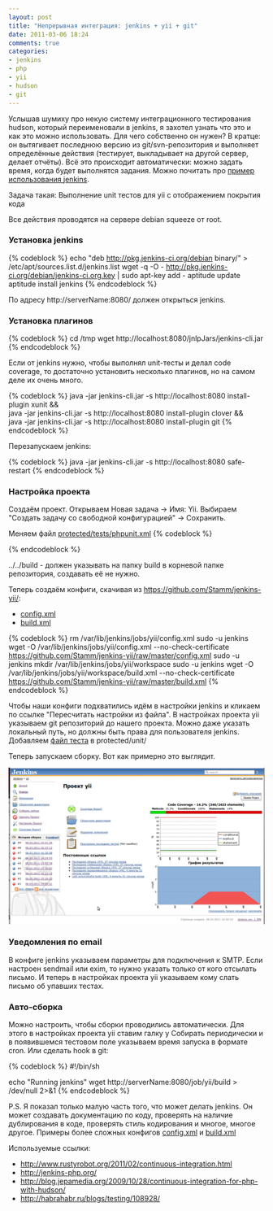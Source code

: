 ```yaml
---
layout: post
title: "Непрерывная интеграция: jenkins + yii + git"
date: 2011-03-06 18:24
comments: true
categories: 
- jenkins
- php
- yii
- hudson
- git
---
```


Услышав шумиху про некую систему интеграционного тестирования hudson, который переименовали в jenkins, я захотел узнать что это и как это можно использовать. Для чего собственно он нужен? В кратце: он вытягивает последнюю версию из git/svn-репозитория и выполняет определённые действия (тестирует, выкладывает на другой сервер, делает отчёты). Всё это происходит автоматически: можно задать время, когда будет выполнятся задания. Можно почитать про [пример использования jenkins](http://habrahabr.ru/blogs/testing/108928/).

Задача такая: Выполнение unit тестов для yii с отображением покрытия кода

Все действия проводятся на сервере debian squeeze от root.

### Установка jenkins

{% codeblock %}
echo "deb http://pkg.jenkins-ci.org/debian binary/" > /etc/apt/sources.list.d/jenkins.list
wget -q -O - http://pkg.jenkins-ci.org/debian/jenkins-ci.org.key | sudo apt-key add -
aptitude update
aptitude install jenkins
{% endcodeblock %}


По адресу http://serverName:8080/ должен открыться jenkins.

### Установка плагинов

{% codeblock %}
cd /tmp
wget http://localhost:8080/jnlpJars/jenkins-cli.jar
{% endcodeblock %}

Если от jenkins нужно, чтобы выполнял unit-тесты и делал code coverage, то достаточно установить несколько плагинов, но на самом деле их очень много.

{% codeblock %}
java -jar jenkins-cli.jar -s http://localhost:8080 install-plugin xunit && \
java -jar jenkins-cli.jar -s http://localhost:8080 install-plugin clover && \
java -jar jenkins-cli.jar -s http://localhost:8080 install-plugin git
{% endcodeblock %}

Перезапускаем jenkins:

{% codeblock %}
java -jar jenkins-cli.jar -s http://localhost:8080 safe-restart
{% endcodeblock %}


### Настройка проекта

Создаём проект. Открываем Новая задача → Имя: Yii. Выбираем "Создать задачу со свободной конфигурацией" → Сохранить.

Меняем файл [protected/tests/phpunit.xml](https://github.com/stamm/jenkins-yii/raw/master/phpunit.xml)
{% codeblock %}
<phpunit bootstrap="bootstrap.php"
   colors="false"
   convertErrorsToExceptions="true"
   convertNoticesToExceptions="true"
   convertWarningsToExceptions="true"
   stopOnFailure="false">

  <selenium>
    <browser name="Internet Explorer" browser="*iexplore" />
    <browser name="Firefox" browser="*firefox" />
  </selenium>

  <logging>
    <log type="coverage-html" target="../../build/coverage" title="prj"
     charset="UTF-8" yui="true" highlight="true"
     lowUpperBound="35" highLowerBound="70"/>
    <log type="coverage-clover" target="../../build/logs/clover.xml"/>
    <log type="junit" target="../../build/logs/junit.xml" logIncompleteSkipped="false"/>
  </logging>
</phpunit>
{% endcodeblock %}


../../build - должен указывать на папку build в корневой папке репозитория, создавать её не нужно.

Теперь создаём конфиги, скачивая из https://github.com/Stamm/jenkins-yii/:

* [config.xml](https://github.com/stamm/jenkins-yii/raw/master/config.xml)
* [build.xml](https://github.com/stamm/jenkins-yii/raw/master/build.xml)

{% codeblock %}
rm /var/lib/jenkins/jobs/yii/config.xml
sudo -u jenkins wget -O /var/lib/jenkins/jobs/yii/config.xml --no-check-certificate https://github.com/Stamm/jenkins-yii/raw/master/config.xml
sudo -u jenkins mkdir /var/lib/jenkins/jobs/yii/workspace
sudo -u jenkins wget -O /var/lib/jenkins/jobs/yii/workspace/build.xml --no-check-certificate https://github.com/Stamm/jenkins-yii/raw/master/build.xml
{% endcodeblock %}

Чтобы наши конфиги подхватились идём в настройки jenkins и кликаем по ссылке "Пересчитать настройки из файла". В настройках проекта yii указываем git репозиторий до нашего проекта. Можно даже указать локальный путь, но должны быть права для пользователя jenkins. Добавляем [файл теста](https://github.com/stamm/jenkins-yii/raw/master/ExampleTest.xml) в protected/unit/

Теперь запускаем сборку. Вот как примерно это выглядит.

![jenkis board](/images/continuous-integration-jenkins-yii-git/jenkins-board.png)

### Уведомления по email

В конфиге jenkins указываем параметры для подключения к SMTP. Если настроен sendmail или exim, то нужно указать только от кого отсылать письмо. И теперь в настройках проекта yii указываем кому слать письмо об упавших тестах.

### Авто-сборка

Можно настроить, чтобы сборки проводились автоматически. Для этого в настройках проекта yii ставим галку у Собирать периодически и в появившемся тестовом поле указываем время запуска в формате cron. Или сделать hook в git:

{% codeblock %}
#!/bin/sh

echo "Running jenkins"
wget http://serverName:8080/job/yii/build > /dev/null 2>&1
{% endcodeblock %}

P.S. Я показал только малую часть того, что может делать jenkins. Он может создавать документацию по коду, проверять на наличие дублирования в коде, проверять стиль кодирования и многое, многое другое. Примеры более сложных конфигов [config.xml](https://github.com/sebastianbergmann/php-jenkins-template/raw/master/config.xml) и [build.xml](https://github.com/sebastianbergmann/php-object-freezer/raw/master/build.xml)

Используемые ссылки:

* http://www.rustyrobot.org/2011/02/continuous-integration.html
* http://jenkins-php.org/
* http://blog.jepamedia.org/2009/10/28/continuous-integration-for-php-with-hudson/
* http://habrahabr.ru/blogs/testing/108928/